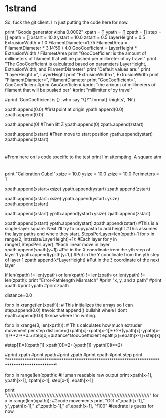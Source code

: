 # 1strand
So, fuck the git client.  I'm just putting the code here for now.



print "Gcode generator Alpha 0.0002"
xpath = []
ypath = []
zpath = []
step = []
epath = []
xstart = 10.0
ystart = 10.0
zstart = 0.5
LayerHeight = 0.5
ExtrusionWidth = 1.0
FilamentDiameter=1.75
FilamentArea = FilamentDiameter * 3.14159 / 4.0
GooCoefficient = LayerHeight * ExtrusionWidth / FilamentArea
print "GooCoefficient is the amount of millimeters of filament that will be pushed per millimeter of xy travel"
print "The GooCoefficient is calculated based on parameters LayerHeight, ExtrusionWidth, and FilamentDiameter"
print "Default values are:"
print "LayerHeight =", LayerHeight
print "ExtrusionWidth=", ExtrusionWidth
print "FilamentDiameter=", FilamentDiameter
print "GooCoefficient=", GooCoefficient
#print GooCoefficient
#print "the amount of millimeters of filament that will be pushed per"
#print "millimiter of xy travel"

#print 'GooCoefficient is {} .who say "{}!"'.format('knights', 'Ni')

xpath.append(0.0) #first point at origin
ypath.append(0.0)
zpath.append(0.0)

xpath.append(0)  #Then lift Z
ypath.append(0)
zpath.append(zstart)  

xpath.append(xstart)  #Then move to start position
ypath.append(ystart)
zpath.append(zstart)
#
#From here on is code specific to the test print I'm attempting.  A square atm
#
print "Calibration Cube!"
xsize = 10.0
ysize = 10.0
zsize = 10.0
Perimeters = 1

xpath.append(xstart+xsize)
ypath.append(ystart)
zpath.append(zstart)

xpath.append(xstart+xsize)
ypath.append(ystart+ysize)
zpath.append(zstart)

xpath.append(xstart)
ypath.append(ystart+ysize)
zpath.append(zstart)

xpath.append(xstart)
ypath.append(ystart)
zpath.append(zstart)
#This is a single-layer square. Next I'll try to copypasta to add height
#This assumes the layer paths end where they start.
StepsPerLayer=len(xpath)-1
for x in range(2, int(zsize/LayerHeight)+1): #Each layer
   for y in range(1,StepsPerLayer):    #Each linear move in layer
      xpath.append(xpath[y+1])    #Put in the X coordinate from the yth step of layer 1
      ypath.append(ypath[y+1])    #Put in the Y coordinate from the yth step of layer 1
      zpath.append(x*LayerHeight) #Put in the Z coordinate of the next layer
   



if len(xpath) != len(ypath) or len(xpath) != len(zpath) or len(ypath) != len(zpath):
   print "Error-Pathlength Mismatch"
#print "x, y, and z path"
#print xpath
#print ypath
#print zpath

distance=0.0

for x in xrange(len(xpath)): # This initializes the arrays so I can 
    step.append(0.0)         #avoid that append() bullshit where I dont
    epath.append(0.0)        #know where I'm writing.

for x in xrange(3, len(xpath)): # This calculates how much extruder movement per step
    distance=((xpath[x]-xpath[x-1])**2+(ypath[x]-ypath[x-1])**2)**0.5
    step[x]=distance*GooCoefficient
    epath[x]=epath[x-1]+step[x]

#step[1]=((xpath[1]-xpath[0])*2+(ypath[1]-ypath[0])**2)


#print xpath
#print ypath
#print zpath
#print epath
#print step
print "*********************************************************************************************"

for x in range(len(xpath)): #Human readable raw output
   print xpath[x-1], ypath[x-1], zpath[x-1], step[x-1], epath[x-1]

print "///////////////////////////////////////////////////////////////////////////////////////////"
for x in range(len(xpath)): #Gcode movements
   print "G01 x",xpath[x-1]," y",ypath[x-1]," z",zpath[x-1]," e",epath[x-1], "f100" #feedrate is guess for now
   







